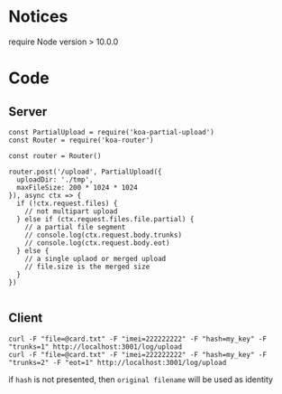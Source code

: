 # Notices
require Node version > 10.0.0
# Code
## Server
```
const PartialUpload = require('koa-partial-upload')
const Router = require('koa-router')

const router = Router()

router.post('/upload', PartialUpload({
  uploadDir: './tmp',
  maxFileSize: 200 * 1024 * 1024
}), async ctx => {
  if (!ctx.request.files) {
    // not multipart upload
  } else if (ctx.request.files.file.partial) {
    // a partial file segment
    // console.log(ctx.request.body.trunks)
    // console.log(ctx.request.body.eot)
  } else {
    // a single uplaod or merged upload
    // file.size is the merged size
  }
})


```

## Client
```
curl -F "file=@card.txt" -F "imei=222222222" -F "hash=my_key" -F "trunks=1" http://localhost:3001/log/upload
curl -F "file=@card.txt" -F "imei=222222222" -F "hash=my_key" -F "trunks=2" -F "eot=1" http://localhost:3001/log/upload
```

if ``hash`` is not presented, then ``original filename`` will be used as identity

